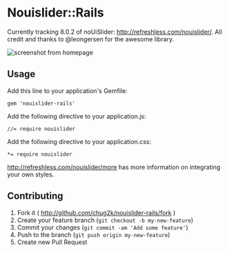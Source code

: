# Nouislider::Rails

Currently tracking 8.0.2 of noUiSlider: http://refreshless.com/nouislider/. All credit and thanks to @leongersen for the awesome library.

![screenshot from homepage](https://raw.github.com/chug2k/nouislider-rails/master/screenshot.png)

## Usage
Add this line to your application's Gemfile:

    gem 'nouislider-rails'

Add the following directive to your application.js:

    //= require nouislider

Add the following directive to your application.css:

    *= require nouislider

http://refreshless.com/nouislider/more has more information on integrating your own styles.

## Contributing

1. Fork it ( http://github.com/chug2k/nouislider-rails/fork )
2. Create your feature branch (`git checkout -b my-new-feature`)
3. Commit your changes (`git commit -am 'Add some feature'`)
4. Push to the branch (`git push origin my-new-feature`)
5. Create new Pull Request
